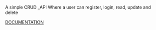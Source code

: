 A simple CRUD _API
Where a user can register, login, read, update and delete


[DOCUMENTATION](https://documenter.getpostman.com/view/19323610/2s847A1HBe)